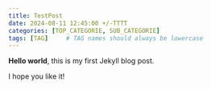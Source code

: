 ```yaml
---
title: TestPost
date: 2024-08-11 12:45:00 +/-TTTT
categories: [TOP_CATEGORIE, SUB_CATEGORIE]
tags: [TAG]     # TAG names should always be lowercase
---
```


**Hello world**, this is my first Jekyll blog post.

I hope you like it!
